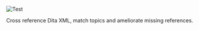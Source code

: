 ![Test](https://github.com/philiprbrenan/DataEditXmlXref/workflows/Test/badge.svg)

Cross reference Dita XML, match topics and ameliorate missing references.